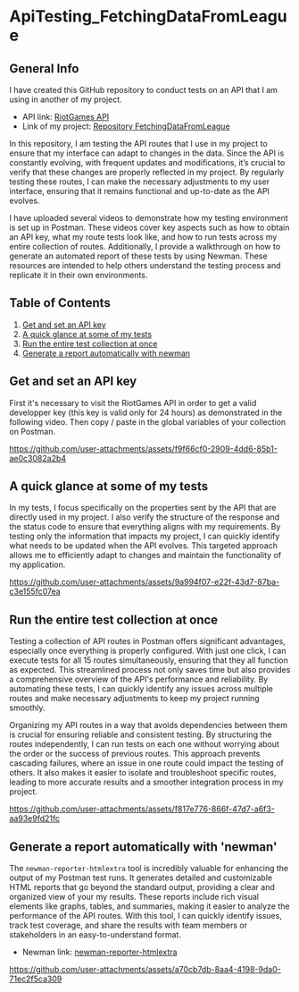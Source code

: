 # ApiTesting_FetchingDataFromLeague

## General Info
I have created this GitHub repository to conduct tests on an API that I am using in another of my project. 
* API link: [RiotGames API](https://developer.riotgames.com/)
* Link of my project: [Repository FetchingDataFromLeague](https://github.com/wooit/FetchingDataFromLeague)
  
In this repository, I am testing the API routes that I use in my project to ensure that my interface can adapt to changes in the data. Since the API is constantly evolving, with frequent updates and modifications, it’s crucial to verify that these changes are properly reflected in my project. By regularly testing these routes, I can make the necessary adjustments to my user interface, ensuring that it remains functional and up-to-date as the API evolves.

I have uploaded several videos to demonstrate how my testing environment is set up in Postman. These videos cover key aspects such as how to obtain an API key, what my route tests look like, and how to run tests across my entire collection of routes. Additionally, I provide a walkthrough on how to generate an automated report of these tests by using Newman. These resources are intended to help others understand the testing process and replicate it in their own environments.

## Table of Contents
1. [Get and set an API key](#get-and-set-an-api-key)
2. [A quick glance at some of my tests](#a-quick-glance-at-some-of-my-tests)
3. [Run the entire test collection at once](#run-the-entire-test-collection-at-once)
4. [Generate a report automatically with newman](#generate-a-report-automatically-with-newman)

## Get and set an API key
First it's necessary to visit the RiotGames API in order to get a valid developper key (this key is valid only for 24 hours) as demonstrated in the following video. Then copy / paste in the global variables of your collection on Postman.

https://github.com/user-attachments/assets/f9f66cf0-2909-4dd6-85b1-ae0c3082a2b4

## A quick glance at some of my tests
In my tests, I focus specifically on the properties sent by the API that are directly used in my project. I also verify the structure of the response and the status code to ensure that everything aligns with my requirements. By testing only the information that impacts my project, I can quickly identify what needs to be updated when the API evolves. This targeted approach allows me to efficiently adapt to changes and maintain the functionality of my application.

https://github.com/user-attachments/assets/9a994f07-e22f-43d7-87ba-c3e155fc07ea

## Run the entire test collection at once
Testing a collection of API routes in Postman offers significant advantages, especially once everything is properly configured. With just one click, I can execute tests for all 15 routes simultaneously, ensuring that they all function as expected. This streamlined process not only saves time but also provides a comprehensive overview of the API's performance and reliability. By automating these tests, I can quickly identify any issues across multiple routes and make necessary adjustments to keep my project running smoothly.

Organizing my API routes in a way that avoids dependencies between them is crucial for ensuring reliable and consistent testing. By structuring the routes independently, I can run tests on each one without worrying about the order or the success of previous routes. This approach prevents cascading failures, where an issue in one route could impact the testing of others. It also makes it easier to isolate and troubleshoot specific routes, leading to more accurate results and a smoother integration process in my project.

https://github.com/user-attachments/assets/f817e776-866f-47d7-a6f3-aa93e9fd21fc

## Generate a report automatically with 'newman'
The ``` newman-reporter-htmlextra ``` tool is incredibly valuable for enhancing the output of my Postman test runs. It generates detailed and customizable HTML reports that go beyond the standard output, providing a clear and organized view of your my results. These reports include rich visual elements like graphs, tables, and summaries, making it easier to analyze the performance of the API routes. With this tool, I can quickly identify issues, track test coverage, and share the results with team members or stakeholders in an easy-to-understand format.

* Newman link: [newman-reporter-htmlextra](https://www.npmjs.com/package/newman-reporter-htmlextra)

https://github.com/user-attachments/assets/a70cb7db-8aa4-4198-9da0-71ec2f5ca309
